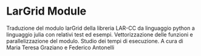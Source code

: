 # LarGrid Module
Traduzione del modulo larGrid della libreria LAR-CC da linguaggio python a linguaggio julia con relativi test ed esempi.
Vettorizzazione delle funzioni e parallelizzazione del modulo. Studio dei tempi di esecuzione. A cura di Maria Teresa Graziano e Federico Antonelli
